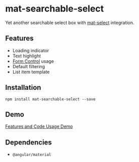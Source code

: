 # mat-searchable-select

Yet another searchable select box with [mat-select](https://material.angular.io/components/select/overview) integration. 

## Features

- Loading indicator
- Text highlight
- [Form Control](https://angular.io/api/forms/FormControl) usage
- Default filtering
- List item template

## Installation

`npm install mat-searchable-select --save`

## Demo

[Features and Code Usage Demo](https://izerozlu.github.io/mat-searchable-select-examples/)

## Dependencies

- `@angular/material`



